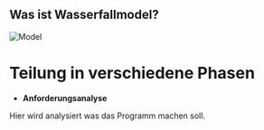 ## Was ist Wasserfallmodel?

![Model](https://www.inf-schule.de/content/7_oop/1_java/2_implementierung/4_spaceinvaders/3_konzept_entwicklungsphasen/Wasserfall-Modell.png)

# Teilung in verschiedene Phasen

- **Anforderungsanalyse**

Hier wird analysiert was das Programm machen soll.